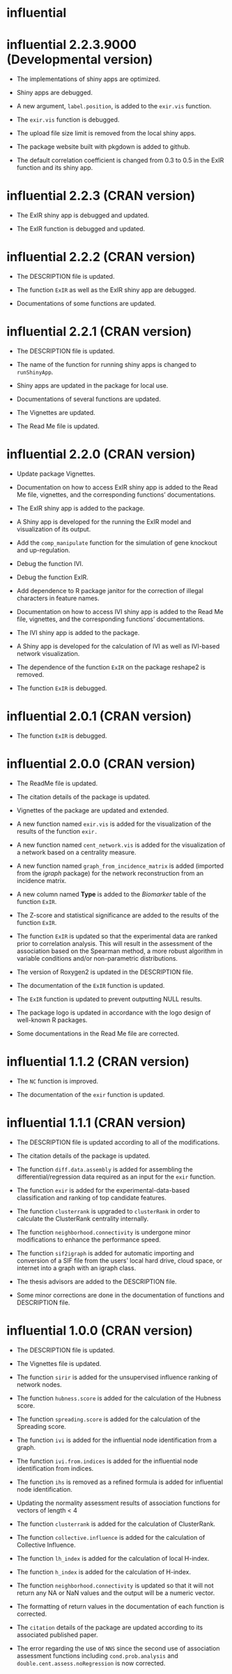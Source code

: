 influential
================

<!-- NEWS.md is generated from NEWS.Rmd. Please edit that file -->

# influential 2.2.3.9000 (Developmental version)

-   The implementations of shiny apps are optimized.

-   Shiny apps are debugged.

-   A new argument, `label.position`, is added to the `exir.vis`
    function.

-   The `exir.vis` function is debugged.

-   The upload file size limit is removed from the local shiny apps.

-   The package website built with pkgdown is added to github.

-   The default correlation coefficient is changed from 0.3 to 0.5 in
    the ExIR function and its shiny app.

# influential 2.2.3 (CRAN version)

-   The ExIR shiny app is debugged and updated.

-   The ExIR function is debugged and updated.

# influential 2.2.2 (CRAN version)

-   The DESCRIPTION file is updated.

-   The function `ExIR` as well as the ExIR shiny app are debugged.

-   Documentations of some functions are updated.

# influential 2.2.1 (CRAN version)

-   The DESCRIPTION file is updated.

-   The name of the function for running shiny apps is changed to
    `runShinyApp`.

-   Shiny apps are updated in the package for local use.

-   Documentations of several functions are updated.

-   The Vignettes are updated.

-   The Read Me file is updated.

# influential 2.2.0 (CRAN version)

-   Update package Vignettes.

-   Documentation on how to access ExIR shiny app is added to the Read
    Me file, vignettes, and the corresponding functions’ documentations.

-   The ExIR shiny app is added to the package.

-   A Shiny app is developed for the running the ExIR model and
    visualization of its output.

-   Add the `comp_manipulate` function for the simulation of gene
    knockout and up-regulation.

-   Debug the function IVI.

-   Debug the function ExIR.

-   Add dependence to R package janitor for the correction of illegal
    characters in feature names.

-   Documentation on how to access IVI shiny app is added to the Read Me
    file, vignettes, and the corresponding functions’ documentations.

-   The IVI shiny app is added to the package.

-   A Shiny app is developed for the calculation of IVI as well as
    IVI-based network visualization.

-   The dependence of the function `ExIR` on the package reshape2 is
    removed.

-   The function `ExIR` is debugged.

# influential 2.0.1 (CRAN version)

-   The function `ExIR` is debugged.

# influential 2.0.0 (CRAN version)

-   The ReadMe file is updated.

-   The citation details of the package is updated.

-   Vignettes of the package are updated and extended.

-   A new function named `exir.vis` is added for the visualization of
    the results of the function `exir.`

-   A new function named `cent_network.vis` is added for the
    visualization of a network based on a centrality measure.

-   A new function named `graph_from_incidence_matrix` is added
    (imported from the *igraph* package) for the network reconstruction
    from an incidence matrix.

-   A new column named **Type** is added to the *Biomarker* table of the
    function `ExIR`.

-   The Z-score and statistical significance are added to the results of
    the function `ExIR`.

-   The function `ExIR` is updated so that the experimental data are
    ranked prior to correlation analysis. This will result in the
    assessment of the association based on the Spearman method, a more
    robust algorithm in variable conditions and/or non-parametric
    distributions.

-   The version of Roxygen2 is updated in the DESCRIPTION file.

-   The documentation of the `ExIR` function is updated.

-   The `ExIR` function is updated to prevent outputting NULL results.

-   The package logo is updated in accordance with the logo design of
    well-known R packages.

-   Some documentations in the Read Me file are corrected.

# influential 1.1.2 (CRAN version)

-   The `NC` function is improved.

-   The documentation of the `exir` function is updated.

# influential 1.1.1 (CRAN version)

-   The DESCRIPTION file is updated according to all of the
    modifications.

-   The citation details of the package is updated.

-   The function `diff.data.assembly` is added for assembling the
    differential/regression data required as an input for the `exir`
    function.

-   The function `exir` is added for the experimental-data-based
    classification and ranking of top candidate features.

-   The function `clusterrank` is upgraded to `clusterRank` in order to
    calculate the ClusterRank centrality internally.

-   The function `neighborhood.connectivity` is undergone minor
    modifications to enhance the performance speed.

-   The function `sif2igraph` is added for automatic importing and
    conversion of a SIF file from the users’ local hard drive, cloud
    space, or internet into a graph with an igraph class.

-   The thesis advisors are added to the DESCRIPTION file.

-   Some minor corrections are done in the documentation of functions
    and DESCRIPTION file.

# influential 1.0.0 (CRAN version)

-   The DESCRIPTION file is updated.

-   The Vignettes file is updated.

-   The function `sirir` is added for the unsupervised influence ranking
    of network nodes.

-   The function `hubness.score` is added for the calculation of the
    Hubness score.

-   The function `spreading.score` is added for the calculation of the
    Spreading score.

-   The function `ivi` is added for the influential node identification
    from a graph.

-   The function `ivi.from.indices` is added for the influential node
    identification from indices.

-   The function `ihs` is removed as a refined formula is added for
    influential node identification.

-   Updating the normality assessment results of association functions
    for vectors of length &lt; 4

-   The function `clusterrank` is added for the calculation of
    ClusterRank.

-   The function `collective.influence` is added for the calculation of
    Collective Influence.

-   The function `lh_index` is added for the calculation of local
    H-index.

-   The function `h_index` is added for the calculation of H-index.

-   The function `neighborhood.connectivity` is updated so that it will
    not return any NA or NaN values and the output will be a numeric
    vector.

-   The formatting of return values in the documentation of each
    function is corrected.

-   The `citation` details of the package are updated according to its
    associated published paper.

-   The error regarding the use of `NNS` since the second use of
    association assessment functions including `cond.prob.analysis` and
    `double.cent.assess.noRegression` is now corrected.
